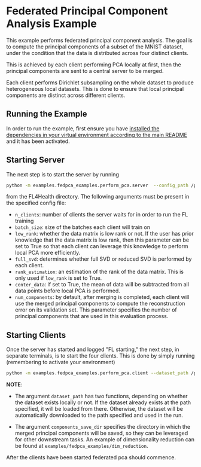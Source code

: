 # Federated Principal Component Analysis Example
This example performs federated principal component analysis. The goal is to compute the principal components of a subset of the MNIST dataset, under the condition that the data is distributed across four distinct clients.

This is achieved by each client performing PCA locally at first, then the principal components are sent to a central server to be merged.

Each client performs Dirichlet subsampling on the whole dataset to produce heterogeneous local datasets. This is done to ensure that local principal components are distinct across different clients.

## Running the Example
In order to run the example, first ensure you have [installed the dependencies in your virtual environment according to the main README](/README.md#development-requirements) and it has been activated.

## Starting Server

The next step is to start the server by running
```bash
python -m examples.fedpca_examples.perform_pca.server  --config_path /path/to/config.yaml
```
from the FL4Health directory. The following arguments must be present in the specified config file:
* `n_clients`: number of clients the server waits for in order to run the FL training
* `batch_size`: size of the batches each client will train on
* `low_rank`: whether the data matrix is low rank or not. If the user has prior knowledge that the data matrix is low rank, then this parameter can be set to True so that each client can leverage this knowledge to perform local PCA more efficiently.
* `full_svd`: determines whether full SVD or reduced SVD is performed by each client.
* `rank_estimation`: an estimation of the rank of the data matrix. This is only used if `low_rank` is set to True.
* `center_data`: if set to True, the mean of data will be subtracted from all data points before local PCA is performed.
* `num_components`: by default, after merging is completed, each client will use the merged principal components to compute the reconstruction error on its validation set. This parameter specifies the number of principal components that are used in this evaluation process.

## Starting Clients

Once the server has started and logged "FL starting," the next step, in separate terminals, is to start the four
clients. This is done by simply running (remembering to activate your environment)
```bash
python -m examples.fedpca_examples.perform_pca.client --dataset_path /path/to/data --components_save_dir /dir/to/save/components
```
**NOTE**:

* The argument `dataset_path` has two functions, depending on whether the dataset exists locally or not. If
the dataset already exists at the path specified, it will be loaded from there. Otherwise, the dataset will be
automatically downloaded to the path specified and used in the run.

* The argument `components_save_dir` specifies the directory in which the merged principal components will be saved, so they can be leveraged for other downstream tasks. An example of dimensionality reduction can be found at `examples/fedpca_examples/dim_reduction`.

After the clients have been started federated pca should commence.
